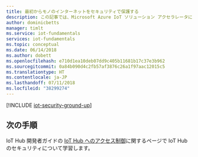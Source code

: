 ```yaml
---
title: 最初からモノのインターネットをセキュリティで保護する
description: この記事では、Microsoft Azure IoT ソリューション アクセラレータに組み込まれているセキュリティ機能について説明します
author: dominicbetts
manager: timlt
ms.service: iot-fundamentals
services: iot-fundamentals
ms.topic: conceptual
ms.date: 06/14/2018
ms.author: dobett
ms.openlocfilehash: e710d1ea10deb07dd9c405b11681b17c37e3b962
ms.sourcegitcommit: 0a84b090d4c2fb57af3876c26a1f97aac12015c5
ms.translationtype: HT
ms.contentlocale: ja-JP
ms.lasthandoff: 07/11/2018
ms.locfileid: "38299274"
---
```

[!INCLUDE [iot-security-ground-up](../../includes/iot-security-ground-up.md)]

## <a name="next-steps"></a>次の手順

IoT Hub 開発者ガイドの [IoT Hub へのアクセス制御][lnk-devguide-security]に関するページで IoT Hub のセキュリティについて学習します。

[lnk-devguide-security]: ../iot-hub/iot-hub-devguide-security.md
